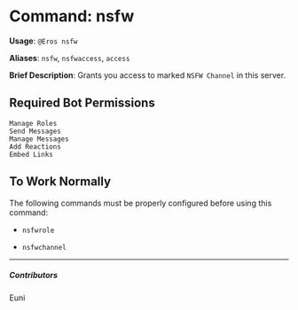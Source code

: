 # Command: nsfw


**Usage**: `@Eros nsfw `

**Aliases**: `nsfw`, `nsfwaccess`, `access`

**Brief Description**: Grants you access to marked `NSFW Channel` in this server.



## Required Bot Permissions

```
Manage Roles
Send Messages
Manage Messages
Add Reactions
Embed Links
```

## To Work Normally


The following commands must be properly configured before using this command:

- `nsfwrole`

- `nsfwchannel`


---

##### Contributors


Euni
